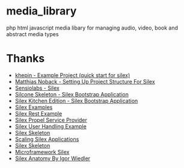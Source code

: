 media_library
=============

php html javascript media libary for managing audio, video, book and abstract media types

# Thanks

* [khepin - Example Project (quick start for silex)](https://github.com/khepin/tsusbos/)
* [Matthias Noback - Setting Up Project Structure For Silex](http://php-and-symfony.matthiasnoback.nl/2012/01/silex-getting-your-project-structure-right/)
* [Sensiolabs - Silex](http://silex.sensiolabs.org/)
* [Silcone Skeleton - Silex Bootstrap Application](https://github.com/elfet/silicone-skeleton)
* [Silex Kitchen Edition - Silex Bootstrap Application](https://github.com/lyrixx/Silex-Kitchen-Edition/tree/master/src)
* [Silex Examples](https://github.com/igorw/silex-examples)
* [Silex Rest Example](https://github.com/vesparny/silex-simple-rest)
* [Silex Propel Service Provider](https://github.com/propelorm/PropelServiceProvider)
* [Silex User Handling Example](https://github.com/jmpantoja/silexhttps://github.com/silexphp/Silex-Skeleton-user)
* [Silex Skeleton](https://github.com/mablo/Silex-skeletion)
* [Scaling Silex Applications](http://gonzalo123.com/2013/02/11/scaling-silex-applications/)
* [Silex Skeleton](https://github.com/silexphp/Silex-Skeleton)
* [Microframework Silex](http://www.scandio.de/2012/01/microframework-silex/)
* [Silex Anatomy By Igor Wiedler](http://formations.only-cash.net/web/video/9VUoIruQNMg/Silex-Anatomy-by-Igor-Wiedler-at-the-PHP-Benelux-Conference-2013.html)